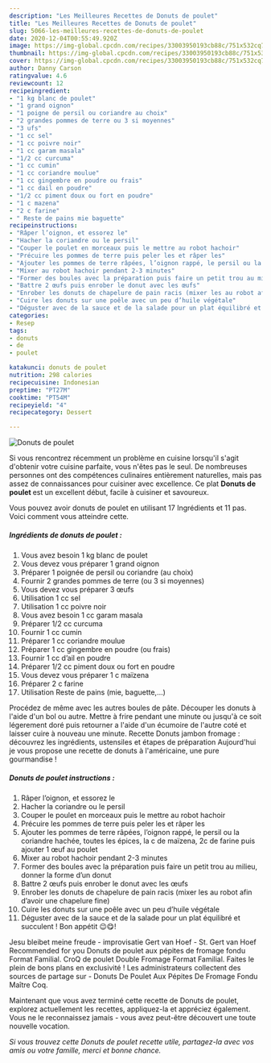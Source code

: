 ```yaml
---
description: "Les Meilleures Recettes de Donuts de poulet"
title: "Les Meilleures Recettes de Donuts de poulet"
slug: 5066-les-meilleures-recettes-de-donuts-de-poulet
date: 2020-12-04T00:55:49.920Z
image: https://img-global.cpcdn.com/recipes/33003950193cb88c/751x532cq70/donuts-de-poulet-photo-principale-de-la-recette.jpg
thumbnail: https://img-global.cpcdn.com/recipes/33003950193cb88c/751x532cq70/donuts-de-poulet-photo-principale-de-la-recette.jpg
cover: https://img-global.cpcdn.com/recipes/33003950193cb88c/751x532cq70/donuts-de-poulet-photo-principale-de-la-recette.jpg
author: Danny Carson
ratingvalue: 4.6
reviewcount: 12
recipeingredient:
- "1 kg blanc de poulet"
- "1 grand oignon"
- "1 poigne de persil ou coriandre au choix"
- "2 grandes pommes de terre ou 3 si moyennes"
- "3 ufs"
- "1 cc sel"
- "1 cc poivre noir"
- "1 cc garam masala"
- "1/2 cc curcuma"
- "1 cc cumin"
- "1 cc coriandre moulue"
- "1 cc gingembre en poudre ou frais"
- "1 cc dail en poudre"
- "1/2 cc piment doux ou fort en poudre"
- "1 c mazena"
- "2 c farine"
- " Reste de pains mie baguette"
recipeinstructions:
- "Râper l’oignon, et essorez le"
- "Hacher la coriandre ou le persil"
- "Couper le poulet en morceaux puis le mettre au robot hachoir"
- "Précuire les pommes de terre puis peler les et râper les"
- "Ajouter les pommes de terre râpées, l’oignon rappé, le persil ou la coriandre hachée, toutes les épices, la c de maïzena, 2c de farine puis ajouter 1 œuf au poulet"
- "Mixer au robot hachoir pendant 2-3 minutes"
- "Former des boules avec la préparation puis faire un petit trou au milieu, donner la forme d’un donut"
- "Battre 2 œufs puis enrober le donut avec les œufs"
- "Enrober les donuts de chapelure de pain racis (mixer les au robot afin d’avoir une chapelure fine)"
- "Cuire les donuts sur une poêle avec un peu d’huile végétale"
- "Déguster avec de la sauce et de la salade pour un plat équilibré et succulent ! Bon appétit 😉😋!"
categories:
- Resep
tags:
- donuts
- de
- poulet

katakunci: donuts de poulet 
nutrition: 298 calories
recipecuisine: Indonesian
preptime: "PT27M"
cooktime: "PT54M"
recipeyield: "4"
recipecategory: Dessert

---
```



![Donuts de poulet](https://img-global.cpcdn.com/recipes/33003950193cb88c/751x532cq70/donuts-de-poulet-photo-principale-de-la-recette.jpg)

Si vous rencontrez récemment un problème en cuisine lorsqu'il s'agit d'obtenir votre cuisine parfaite, vous n'êtes pas le seul. De nombreuses personnes ont des compétences culinaires entièrement naturelles, mais pas assez de connaissances pour cuisiner avec excellence. Ce plat <strong> Donuts de poulet </strong> est un excellent début, facile à cuisiner et savoureux.

<!--inarticleads1-->

Vous pouvez avoir donuts de poulet en utilisant 17 Ingrédients et 11 pas. Voici comment vous atteindre cette.

##### Ingrédients de donuts de poulet :

1. Vous avez besoin 1 kg blanc de poulet
1. Vous devez vous préparer 1 grand oignon
1. Préparer 1 poignée de persil ou coriandre (au choix)
1. Fournir 2 grandes pommes de terre (ou 3 si moyennes)
1. Vous devez vous préparer 3 œufs
1. Utilisation 1 cc sel
1. Utilisation 1 cc poivre noir
1. Vous avez besoin 1 cc garam masala
1. Préparer 1/2 cc curcuma
1. Fournir 1 cc cumin
1. Préparer 1 cc coriandre moulue
1. Préparer 1 cc gingembre en poudre (ou frais)
1. Fournir 1 cc d’ail en poudre
1. Préparer 1/2 cc piment doux ou fort en poudre
1. Vous devez vous préparer 1 c maïzena
1. Préparer 2 c farine
1. Utilisation  Reste de pains (mie, baguette,...)


Procédez de même avec les autres boules de pâte. Découper les donuts à l&#39;aide d&#39;un bol ou autre. Mettre à frire pendant une minute ou jusqu&#39;à ce soit légerement doré puis retourner a l&#39;aide d&#39;un écumoire de l&#39;autre coté et laisser cuire à nouveau une minute. Recette Donuts jambon fromage : découvrez les ingrédients, ustensiles et étapes de préparation Aujourd&#39;hui je vous propose une recette de donuts à l&#39;américaine, une pure gourmandise ! 

<!--inarticleads2-->

##### Donuts de poulet instructions :

1. Râper l’oignon, et essorez le
1. Hacher la coriandre ou le persil
1. Couper le poulet en morceaux puis le mettre au robot hachoir
1. Précuire les pommes de terre puis peler les et râper les
1. Ajouter les pommes de terre râpées, l’oignon rappé, le persil ou la coriandre hachée, toutes les épices, la c de maïzena, 2c de farine puis ajouter 1 œuf au poulet
1. Mixer au robot hachoir pendant 2-3 minutes
1. Former des boules avec la préparation puis faire un petit trou au milieu, donner la forme d’un donut
1. Battre 2 œufs puis enrober le donut avec les œufs
1. Enrober les donuts de chapelure de pain racis (mixer les au robot afin d’avoir une chapelure fine)
1. Cuire les donuts sur une poêle avec un peu d’huile végétale
1. Déguster avec de la sauce et de la salade pour un plat équilibré et succulent ! Bon appétit 😉😋!


Jesu bleibet meine freude - improvisatie Gert van Hoef - St. Gert van Hoef Recommended for you Donuts de poulet aux pépites de fromage fondu Format Familial. CroQ de poulet Double Fromage Format Familial. Faites le plein de bons plans en exclusivité ! Les administrateurs collectent des sources de partage sur - Donuts De Poulet Aux Pépites De Fromage Fondu Maître Coq. 

<!--inarticleads1-->

<p>
Maintenant que vous avez terminé cette recette de Donuts de poulet, explorez actuellement les recettes, appliquez-la et appréciez également. Vous ne le reconnaissez jamais - vous avez peut-être découvert une toute nouvelle vocation.
</p>

<p>
<i>Si vous trouvez cette Donuts de poulet recette utile, partagez-la avec vos amis ou votre famille, merci et bonne chance.</i>
</p>
